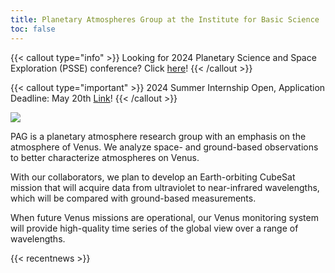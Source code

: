```yaml
---
title: Planetary Atmospheres Group at the Institute for Basic Science
toc: false
---
```



{{< callout type="info" >}}
  Looking for 2024 Planetary Science and Space Exploration (PSSE) conference? Click [here](https://ibs.re.kr/psse2024)!
{{< /callout >}}

{{< callout type="important" >}}
  2024 Summer Internship Open, Application Deadline: May 20th [Link](https://pag-ibs.github.io/jobs/2024-summer-internship/)!
{{< /callout >}}

<!--
{{< callout type="important" >}}
  Online Data Workshop on May 17 [Link](https://ibs.re.kr/psse2024)!
{{< /callout >}}
-->

![](/images/main/2024_design_PAG.png)

PAG is a planetary atmosphere research group with an emphasis on the atmosphere of Venus. We analyze space- and ground-based observations to better characterize atmospheres on Venus.



With our collaborators, we plan to develop an Earth-orbiting CubeSat mission that will acquire data from ultraviolet to near-infrared wavelengths, which will be compared with ground-based measurements.



When future Venus missions are operational, our Venus monitoring system will provide high-quality time series of the global view over a range of wavelengths.

{{< recentnews >}}